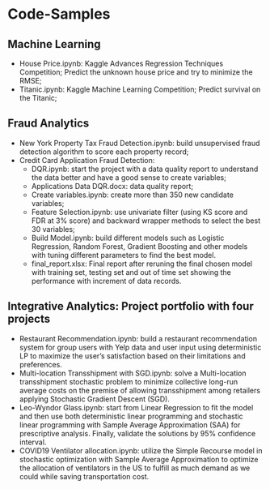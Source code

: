 # Code-Samples
## Machine Learning
- House Price.ipynb: Kaggle Advances Regression Techniques Competition; Predict the unknown house price and try to minimize the RMSE;
- Titanic.ipynb: Kaggle Machine Learning Competition; Predict survival on the Titanic;

## Fraud Analytics
- New York Property Tax Fraud Detection.ipynb: build unsupervised fraud detection algorithm to score each property record;
- Credit Card Application Fraud Detection:
  - DQR.ipynb: start the project with a data quality report to understand the data better and have a good sense to create variables;
  - Applications Data DQR.docx: data quality report;
  - Create variables.ipynb: create more than 350 new candidate variables;
  - Feature Selection.ipynb: use univariate filter (using KS score and FDR at 3% score) and backward wrapper methods to select the best 30 variables;
  - Build Model.ipynb: build different models such as Logistic Regression, Random Forest, Gradient Boosting and other models with tuning different parameters to find the best model.
  - final_report.xlsx: Final report after reruning the final chosen model with training set, testing set and out of time set showing the performance with increment of data records.

## Integrative Analytics: Project portfolio with four projects
- Restaurant Recommendation.ipynb: build a restaurant recommendation system for group users with Yelp data and user input using deterministic LP to maximize the user’s satisfaction based on their limitations and preferences.
- Multi-location Transshipment with SGD.ipynb: solve a Multi-location transshipment stochastic problem to minimize collective long-run average costs on the premise of allowing transshipment among retailers applying Stochastic Gradient Descent (SGD).
- Leo-Wyndor Glass.ipynb: start from Linear Regression to fit the model and then use both deterministic linear programming and stochastic linear programming with Sample Average Approximation (SAA) for prescriptive analysis. Finally, validate the solutions by 95% confidence interval.
- COVID19 Ventilator allocation.ipynb: utilize the Simple Recourse model in stochastic optimization with Sample Average Approximation to optimize the allocation of ventilators in the US to fulfill as much demand as we could while saving transportation cost.
